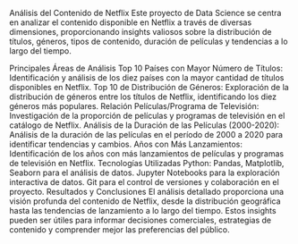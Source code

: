 Análisis del Contenido de Netflix
Este proyecto de Data Science se centra en analizar el contenido disponible en Netflix a través de diversas dimensiones, proporcionando insights valiosos sobre la distribución de títulos, géneros, tipos de contenido, duración de películas y tendencias a lo largo del tiempo.

Principales Áreas de Análisis
Top 10 Países con Mayor Número de Títulos: Identificación y análisis de los diez países con la mayor cantidad de títulos disponibles en Netflix.
Top 10 de Distribución de Géneros: Exploración de la distribución de géneros entre los títulos de Netflix, identificando los diez géneros más populares.
Relación Películas/Programa de Televisión: Investigación de la proporción de películas y programas de televisión en el catálogo de Netflix.
Análisis de la Duración de las Películas (2000-2020): Análisis de la duración de las películas en el período de 2000 a 2020 para identificar tendencias y cambios.
Años con Más Lanzamientos: Identificación de los años con más lanzamientos de películas y programas de televisión en Netflix.
Tecnologías Utilizadas
Python: Pandas, Matplotlib, Seaborn para el análisis de datos.
Jupyter Notebooks para la exploración interactiva de datos.
Git para el control de versiones y colaboración en el proyecto.
Resultados y Conclusiones
El análisis detallado proporciona una visión profunda del contenido de Netflix, desde la distribución geográfica hasta las tendencias de lanzamiento a lo largo del tiempo. Estos insights pueden ser útiles para informar decisiones comerciales, estrategias de contenido y comprender mejor las preferencias del público.

